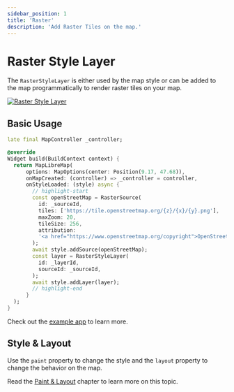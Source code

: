```yaml
---
sidebar_position: 1
title: 'Raster'
description: 'Add Raster Tiles on the map.'
---
```


# Raster Style Layer

The `RasterStyleLayer` is either used by the map style or can be added to the map
programmatically to render raster tiles on your map.

[![Raster Style Layer](/img/layers/raster_layer.jpg)](/demo/#/style-layers/raster)

## Basic Usage

```dart
late final MapController _controller;

@override
Widget build(BuildContext context) {
  return MapLibreMap(
      options: MapOptions(center: Position(9.17, 47.68)),
      onMapCreated: (controller) => _controller = controller,
      onStyleLoaded: (style) async {
        // highlight-start
        const openStreetMap = RasterSource(
          id: _sourceId,
          tiles: ['https://tile.openstreetmap.org/{z}/{x}/{y}.png'],
          maxZoom: 20,
          tileSize: 256,
          attribution:
          '<a href="https://www.openstreetmap.org/copyright">OpenStreetMap</a>',
        );
        await style.addSource(openStreetMap);
        const layer = RasterStyleLayer(
          id: _layerId,
          sourceId: _sourceId,
        );
        await style.addLayer(layer);
        // highlight-end
      }
  );
}
```

Check out
the [example app](https://github.com/josxha/flutter-maplibre/blob/main/example/lib/style-layers_raster_page.dart)
to learn more.

## Style & Layout

Use the `paint` property to change the style and the `layout`
property to change the behavior on the map.

Read the [Paint & Layout](./paint-and-layout) chapter to learn more on this
topic. 